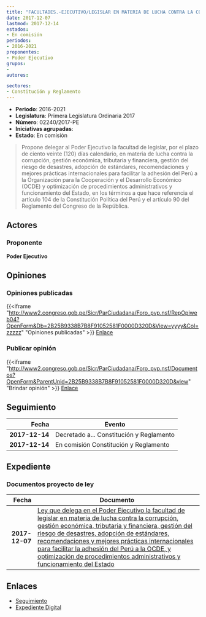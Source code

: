 ```yaml
---
title: "FACULTADES.-EJECUTIVO/LEGISLAR EN MATERIA DE LUCHA CONTRA LA CORRUPCIÓN, GESTIÓN ECONÓMICA, TRIBUTARIA Y FINANCIERA, GESTIÓN DEL RIESGO DE DESASTRES, ADOPCIÓN DE ESTÁNDARES, RECOMENDACIONES Y MEJORES PRÁCTICAS INTERNACIONALES PARA FACILITAR LA ADHESIÓN DEL PERÚ A LA OCDE, Y OPTIMIZACIÓN DE PROCEDIMIENTOS ADMINISTRATIVOS Y FUNCIONAMIENTO DEL ESTADO"
date: 2017-12-07
lastmod: 2017-12-14
estados:
- En comisión
periodos:
- 2016-2021
proponentes:
- Poder Ejecutivo
grupos:
- 
autores:

sectores:
- Constitución y Reglamento
---
```

- **Periodo**: 2016-2021
- **Legislatura**: Primera Legislatura Ordinaria 2017
- **Número**: 02240/2017-PE
- **Iniciativas agrupadas**: 
- **Estado**: En comisión

> Propone delegar al Poder Ejecutivo la facultad de legislar, por el plazo de ciento veinte (120) días calendario, en materia de lucha contra la corrupción, gestión económica, tributaria y financiera, gestión del riesgo de desastres, adopción de estándares, recomendaciones y mejores prácticas internacionales para facilitar la adhesión del Perú a la Organización para la Cooperación y el Desarrollo Económico (OCDE) y optimización de procedimientos administrativos y funcionamiento del Estado, en los términos a que hace referencia el artículo 104 de la Constitución Política del Perú y el artículo 90 del Reglamento del Congreso de la República.


## Actores

### Proponente

**Poder Ejecutivo**

## Opiniones

### Opiniones publicadas

{{<iframe "http://www2.congreso.gob.pe/Sicr/ParCiudadana/Foro_pvp.nsf/RepOpiweb04?OpenForm&Db=2B25B9338B7B8F91052581F0000D320D&View=yyyy&Col=zzzzz" "Opiniones publicadas" >}}
[Enlace](http://www2.congreso.gob.pe/Sicr/ParCiudadana/Foro_pvp.nsf/RepOpiweb04?OpenForm&Db=2B25B9338B7B8F91052581F0000D320D&View=yyyy&Col=zzzzz)

### Publicar opinión

{{<iframe "http://www2.congreso.gob.pe/Sicr/ParCiudadana/Foro_pvp.nsf/Documentos?OpenForm&ParentUnid=2B25B9338B7B8F91052581F0000D320D&view" "Brindar opinión" >}}
[Enlace](http://www2.congreso.gob.pe/Sicr/ParCiudadana/Foro_pvp.nsf/Documentos?OpenForm&ParentUnid=2B25B9338B7B8F91052581F0000D320D&view)


## Seguimiento

| Fecha | Evento |
|------:|--------|
| **2017-12-14** | Decretado a... Constitución y Reglamento |
| **2017-12-14** | En comisión Constitución y Reglamento |

## Expediente

### Documentos proyecto de ley

| Fecha | Documento |
|------:|-----------|
| **2017-12-07** | [Ley que delega en el Poder Ejecutivo la facultad de legislar en materia de lucha contra la corrupción, gestión económica, tributaria y financiera, gestión del riesgo de desastres, adopción de estándares, recomendaciones y mejores prácticas internacionales para facilitar la adhesión del Perú a la OCDE, y optimización de procedimientos administrativos y funcionamiento del Estado](http://www.leyes.congreso.gob.pe/Documentos/2016_2021/Proyectos_de_Ley_y_de_Resoluciones_Legislativas/PL0224020171207.pdf) |

## Enlaces

- [Seguimiento](http://www2.congreso.gob.pe/Sicr/TraDocEstProc/CLProLey2016.nsf/f7fff46988ca05b1052578e100829cc7/a3144fc6261171f2052581f0000bc13f?OpenDocument)
- [Expediente Digital](http://www2.congreso.gob.pe/Sicr/TraDocEstProc/CLProLey2016.nsf/f7fff46988ca05b1052578e100829cc7/a3144fc6261171f2052581f0000bc13f?OpenDocument&Click=05257FB7005EB655.eb71d0cf91d8294e05256cdf006b5706/$Body/0.1C6C)

